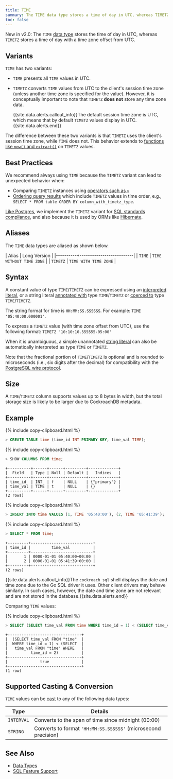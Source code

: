 ```yaml
---
title: TIME
summary: The TIME data type stores a time of day in UTC, whereas TIMETZ stores a time of day with a time zone offset from UTC.
toc: false
---
```

<span class="version-tag">New in v2.0:</span> The `TIME` [data type](data-types.html) stores the time of day in UTC, whereas `TIMETZ` stores a time of day with a time zone offset from UTC.

<div id="toc"></div>

## Variants

`TIME` has two variants:

- `TIME` presents all `TIME` values in UTC.

- `TIMETZ` converts `TIME` values from UTC to the client's session time zone (unless another time zone is specified for the value). However, it is conceptually important to note that `TIMETZ` **does not** store any time zone data.

    {{site.data.alerts.callout_info}}The default session time zone is UTC, which means that by default <code>TIMETZ</code> values display in UTC.{{site.data.alerts.end}}

The difference between these two variants is that `TIMETZ` uses the client's session time zone, while `TIME` does not. This behavior extends to [functions like `now()` and `extract()`](functions-and-operators.html#date-and-time-functions) on `TIMETZ` values.

## Best Practices

We recommend always using `TIME` because the `TIMETZ` variant can lead to unexpected behavior when:

- Comparing `TIMETZ` instances using [operators such as `>`](functions-and-operators.html#operators)
- [Ordering query results](query-order.html) which include `TIMETZ` values in time order, e.g., `SELECT * FROM table ORDER BY column_with_timetz_type`.

[Like Postgres](https://www.postgresql.org/docs/current/static/datatype-datetime.html), we implement the `TIMETZ` variant for [SQL standards compliance](sql-feature-support.html), and also because it is used by ORMs like [Hibernate](build-a-java-app-with-cockroachdb-hibernate.html).

## Aliases

The `TIME` data types are aliased as shown below.

| Alias    | Long Version             |
|----------+--------------------------|
| `TIME`   | `TIME WITHOUT TIME ZONE` |
| `TIMETZ` | `TIME WITH TIME ZONE`    |

## Syntax

A constant value of type `TIME`/`TIMETZ` can be expressed using an
[interpreted literal](sql-constants.html#interpreted-literals), or a
string literal
[annotated with](scalar-expressions.html#explicitly-typed-expressions)
type `TIME`/`TIMETZ` or
[coerced to](scalar-expressions.html#explicit-type-coercions) type
`TIME`/`TIMETZ`.

The string format for time is `HH:MM:SS.SSSSSS`. For example: `TIME '05:40:00.000001'`.

To express a `TIMETZ` value (with time zone offset from UTC), use
the following format: `TIMETZ '10:10:10.555555-05:00'`

When it is unambiguous, a simple unannotated [string literal](sql-constants.html#string-literals) can also
be automatically interpreted as type `TIME` or `TIMETZ`.

Note that the fractional portion of `TIME`/`TIMETZ` is optional and is rounded to microseconds (i.e., six digits after the decimal) for compatibility with the [PostgreSQL wire protocol](https://www.postgresql.org/docs/current/static/protocol.html).

## Size

A `TIME`/`TIMETZ` column supports values up to 8 bytes in width, but the total storage size is likely to be larger due to CockroachDB metadata.

## Example

{% include copy-clipboard.html %}
~~~ sql
> CREATE TABLE time (time_id INT PRIMARY KEY, time_val TIME);
~~~

{% include copy-clipboard.html %}
~~~ sql
> SHOW COLUMNS FROM time;
~~~
~~~
+----------+------+------+---------+-------------+
|  Field   | Type | Null | Default |   Indices   |
+----------+------+------+---------+-------------+
| time_id  | INT  | f    | NULL    | {"primary"} |
| time_val | TIME | t    | NULL    | {}          |
+----------+------+------+---------+-------------+
(2 rows)
~~~

{% include copy-clipboard.html %}
~~~ sql
> INSERT INTO time VALUES (1, TIME '05:40:00'), (2, TIME '05:41:39');
~~~

{% include copy-clipboard.html %}
~~~ sql
> SELECT * FROM time;
~~~
~~~
+---------+---------------------------+
| time_id |         time_val          |
+---------+---------------------------+
|       1 | 0000-01-01 05:40:00+00:00 |
|       2 | 0000-01-01 05:41:39+00:00 |
+---------+---------------------------+
(2 rows)
~~~

{{site.data.alerts.callout_info}}The <code>cockroach sql</code> shell displays the date and time zone due to the Go SQL driver it uses. Other client drivers may behave similarly. In such cases, however, the date and time zone are not relevant and are not stored in the database.{{site.data.alerts.end}}

Comparing `TIME` values:

{% include copy-clipboard.html %}
~~~ sql
> SELECT (SELECT time_val FROM time WHERE time_id = 1) < (SELECT time_val FROM time WHERE time_id = 2);
~~~
~~~
+--------------------------------+
|  (SELECT time_val FROM "time"  |
|  WHERE time_id = 1) < (SELECT  |
|   time_val FROM "time" WHERE   |
|          time_id = 2)          |
+--------------------------------+
|              true              |
+--------------------------------+
(1 row)
~~~

## Supported Casting & Conversion

`TIME` values can be [cast](data-types.html#data-type-conversions-casts) to any of the following data types:

Type | Details
-----|--------
`INTERVAL` | Converts to the span of time since midnight (00:00)
`STRING` | Converts to format `'HH:MM:SS.SSSSSS'` (microsecond precision)

## See Also

- [Data Types](data-types.html)
- [SQL Feature Support](sql-feature-support.html)
